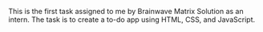 This is the first task assigned to me by Brainwave Matrix Solution as an intern. The task is to create a to-do app using HTML, CSS, and JavaScript.

